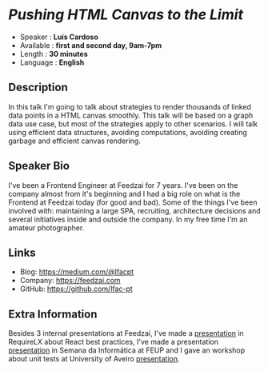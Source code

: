 _Pushing HTML Canvas to the Limit_
=========================

* Speaker   : **Luís Cardoso**
* Available : **first and second day, 9am-7pm**
* Length    : **30 minutes**
* Language  : **English**

Description
-----------

In this talk I'm going to talk about strategies to render thousands of linked data points in a HTML canvas smoothly. 
This talk will be based on a graph data use case, but most of the strategies apply to other scenarios. 
I will talk using efficient data structures, avoiding computations, avoiding creating garbage and efficient canvas rendering.


Speaker Bio
-----------

I've been a Frontend Engineer at Feedzai for 7 years. I've been on the company almost from it's beginning and I had a big role on
what is the Frontend at Feedzai today (for good and bad). Some of the things I've been involved with: maintaining a 
large SPA, recruiting, architecture decisions and several initiatives inside and outside the company. 
In my free time I'm an amateur photographer.

Links
-----

* Blog: https://medium.com/@lfacpt
* Company: https://feedzai.com
* GitHub: https://github.com/lfac-pt

Extra Information
-----------------

Besides 3 internal presentations at Feedzai, I've made a [presentation](https://www.youtube.com/watch?v=I3qRD1v2xq4) in RequireLX 
about React best practices, I've made a presentation [presentation](https://www.linkedin.com/feed/update/urn:li:activity:6469204893960847360) in Semana da Informática at FEUP and I gave an workshop about unit tests 
at University of Aveiro [presentation](https://www.linkedin.com/feed/update/urn:li:activity:6475734652232491008).
